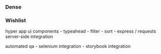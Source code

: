 ### Dense

### Wishlist

hyper app ui components
	- typeahead
	- filter
	- sort
	- express / requests server-side integration

automated qa
	- selenium integration
	- storybook integration